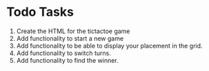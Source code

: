 # Todo Tasks

1. Create the HTML for the tictactoe game
2. Add functionality to start a new game
3. Add functionality to be able to display your placement in the grid.
4. Add functionality to switch turns.
5. Add functionality to find the winner.
